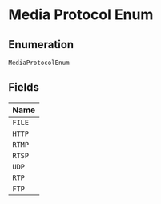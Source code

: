
# Media Protocol Enum

## Enumeration

`MediaProtocolEnum`

## Fields

| Name |
|  --- |
| `FILE` |
| `HTTP` |
| `RTMP` |
| `RTSP` |
| `UDP` |
| `RTP` |
| `FTP` |

